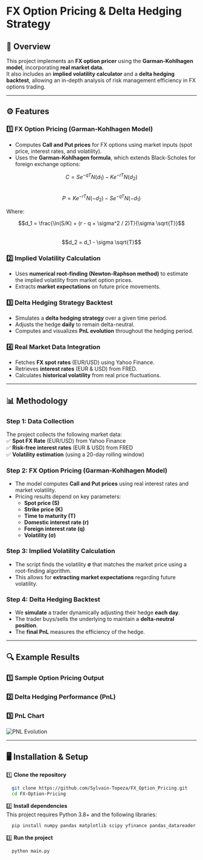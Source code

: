 
# FX Option Pricing & Delta Hedging Strategy  

## 📌 Overview  
This project implements an **FX option pricer** using the **Garman-Kohlhagen model**, incorporating **real market data**.  
It also includes an **implied volatility calculator** and a **delta hedging backtest**, allowing an in-depth analysis of risk management efficiency in FX options trading.  

---

## ⚙️ Features  
### 1️⃣ FX Option Pricing (Garman-Kohlhagen Model)  
- Computes **Call and Put prices** for FX options using market inputs (spot price, interest rates, and volatility).  
- Uses the **Garman-Kohlhagen formula**, which extends Black-Scholes for foreign exchange options:  

$$C = S e^{-qT} N(d_1) - K e^{-rT} N(d_2)$$  
$$P = K e^{-rT} N(-d_2) - S e^{-qT} N(-d_1)$$  

Where:  

$$d_1 = \frac{\ln(S/K) + (r - q + \sigma^2 / 2)T}{\sigma \sqrt{T}}$$  
$$d_2 = d_1 - \sigma \sqrt{T}$$  

### 2️⃣ Implied Volatility Calculation  
- Uses **numerical root-finding (Newton-Raphson method)** to estimate the implied volatility from market option prices.  
- Extracts **market expectations** on future price movements.  

### 3️⃣ Delta Hedging Strategy Backtest  
- Simulates a **delta hedging strategy** over a given time period.  
- Adjusts the hedge **daily** to remain delta-neutral.  
- Computes and visualizes **PnL evolution** throughout the hedging period.  

### 4️⃣ Real Market Data Integration  
- Fetches **FX spot rates** (EUR/USD) using Yahoo Finance.  
- Retrieves **interest rates** (EUR & USD) from FRED.  
- Calculates **historical volatility** from real price fluctuations.

---

## 📊 Methodology  
### **Step 1: Data Collection**  
The project collects the following market data:  
✅ **Spot FX Rate** (EUR/USD) from Yahoo Finance  
✅ **Risk-free interest rates** (EUR & USD) from FRED  
✅ **Volatility estimation** (using a 20-day rolling window)  

### **Step 2: FX Option Pricing (Garman-Kohlhagen Model)**  
- The model computes **Call and Put prices** using real interest rates and market volatility.  
- Pricing results depend on key parameters:  
  - **Spot price (S)**  
  - **Strike price (K)**  
  - **Time to maturity (T)**  
  - **Domestic interest rate (r)**  
  - **Foreign interest rate (q)**  
  - **Volatility (σ)**  

### **Step 3: Implied Volatility Calculation**  
- The script finds the volatility **σ** that matches the market price using a root-finding algorithm.  
- This allows for **extracting market expectations** regarding future volatility.  

### **Step 4: Delta Hedging Backtest**  
- We **simulate** a trader dynamically adjusting their hedge **each day**.  
- The trader buys/sells the underlying to maintain a **delta-neutral position**.  
- The **final PnL** measures the efficiency of the hedge.

---

## **🔍 Example Results**
### **1️⃣ Sample Option Pricing Output**


### **2️⃣ Delta Hedging Performance (PnL)**


### **3️⃣ PnL Chart**
![PNL Evolution](example_pnl_chart.png)

---

## 🖥️ Installation & Setup   
1️⃣ **Clone the repository**  
```bash
  git clone https://github.com/Sylvain-Topeza/FX_Option_Pricing.git
  cd FX-Option-Pricing
```

2️⃣ **Install dependencies**  
This project requires Python 3.8+ and the following libraries:
```bash
  pip install numpy pandas matplotlib scipy yfinance pandas_datareader tk
```

3️⃣ **Run the project**  
```bash
  python main.py
```


